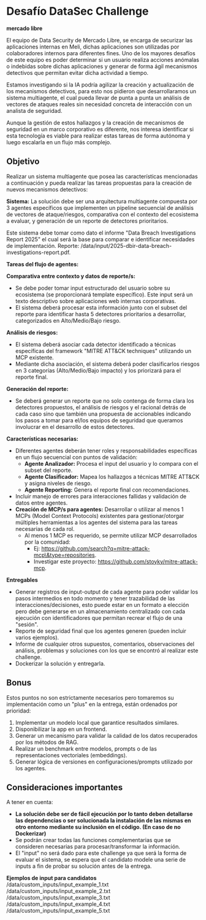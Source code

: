 # **Desafío DataSec Challenge**

**mercado libre**

El equipo de Data Security de Mercado Libre, se encarga de securizar las aplicaciones internas en Meli, dichas aplicaciones son utilizadas por colaboradores internos para diferentes fines. Uno de los mayores desafíos de este equipo es poder determinar si un usuario realiza acciones anómalas o indebidas sobre dichas aplicaciones y generar de forma ágil mecanismos detectivos que permitan evitar dicha actividad a tiempo.

Estamos investigando si la IA podría agilizar la creación y actualización de los mecanismos detectivos, para esto nos pidieron que desarrollaramos un sistema multiagente, el cual pueda llevar de punta a punta un análisis de vectores de ataques reales sin necesidad concreta de interacción con un analista de seguridad.

Aunque la gestión de estos hallazgos y la creación de mecanismos de seguridad en un marco corporativo es diferente, nos interesa identificar si esta tecnología es viable para realizar estas tareas de forma autónoma y luego escalarla en un flujo más complejo.

## **Objetivo**

Realizar un sistema multiagente que posea las características mencionadas a continuación y pueda realizar las tareas propuestas para la creación de nuevos mecanismos detectivos:

**Sistema:** La solución debe ser una arquitectura multiagente compuesta por 3 agentes específicos que implementen un pipeline secuencial de análisis de vectores de ataque/riesgos, comparativa con el contexto del ecosistema a evaluar, y generación de un reporte de detectores prioritarios.

Este sistema debe tomar como dato el informe "Data Breach Investigations Report 2025" el cual será la base para comparar e identificar necesidades de implementación.
Reporte: /data/input/2025-dbir-data-breach-investigations-report.pdf.

**Tareas del flujo de agentes:**

**Comparativa entre contexto y datos de reporte/s:**

* Se debe poder tomar input estructurado del usuario sobre su ecosistema (se proporcionará template específico). Este input será un texto descriptivo sobre aplicaciones web internas corporativas.  
* El sistema deberá procesar esta información junto con el subset del reporte para identificar hasta 5 detectores prioritarios a desarrollar, categorizados en Alto/Medio/Bajo riesgo.

**Análisis de riesgos:**

* El sistema deberá asociar cada detector identificado a técnicas específicas del framework "MITRE ATT\&CK techniques" utilizando un MCP existente.  
* Mediante dicha asociación, el sistema deberá poder clasificarlos riesgos en 3 categorías (Alto/Medio/Bajo impacto) y los priorizará para el reporte final.

**Generación del reporte:**

* Se deberá generar un reporte que no solo contenga de forma clara los detectores propuestos, el análisis de riesgos y el racional detrás de cada caso sino que también una propuesta de accionables indicando los pasos a tomar para el/los equipos de seguridad que queramos involucrar en el desarrollo de estos detectores.

**Características necesarias:**

* Diferentes agentes deberán tener roles y responsabilidades específicas en un flujo secuencial con puntos de validación:  
  * **Agente Analizador:** Procesa el input del usuario y lo compara con el subset del reporte.  
  * **Agente Clasificador:** Mapea los hallazgos a técnicas MITRE ATT\&CK y asigna niveles de riesgo.  
  * **Agente Reporting:** Genera el reporte final con recomendaciones.  
* Incluir manejo de errores para interacciones fallidas y validación de datos entre agentes.  
* **Creación de MCP/s para agentes:** Desarrollar o utilizar al menos 1 MCPs (Model Context Protocols) existentes para gestionar/otorgar múltiples herramientas a los agentes del sistema para las tareas necesarias de cada rol.  
  * Al menos 1 MCP es requerido, se permite utilizar MCP desarrollados por la comunidad:  
    * Ej: https://github.com/search?q=mitre-attack-mcp\&type=repositories.
    * Investigar este proyecto: https://github.com/stoyky/mitre-attack-mcp.

**Entregables**

* Generar registros de input-output de cada agente para poder validar los pasos intermedios en todo momento y tener trazabilidad de las interacciones/decisiones, esto puede estar en un formato a elección pero debe generarse en un almacenamiento centralizado con cada ejecución con identificadores que permitan recrear el flujo de una "sesión".  
* Reporte de seguridad final que los agentes generen (pueden incluir varios ejemplos).  
* Informe de cualquier otros supuestos, comentarios, observaciones del análisis, problemas y soluciones con los que se encontró al realizar este challenge.  
* Dockerizar la solución y entregarla.

## **Bonus**

Estos puntos no son estrictamente necesarios pero tomaremos su implementación como un "plus" en la entrega, están ordenados por prioridad:

1. Implementar un modelo local que garantice resultados similares.  
2. Disponibilizar la app en un frontend.  
3. Generar un mecanismo para validar la calidad de los datos recuperados por los métodos de RAG.  
4. Realizar un benchmark entre modelos, prompts o de las representaciones vectoriales (embeddings).  
5. Generar lógica de versiones en configuraciones/prompts utilizado por los agentes.

## **Consideraciones importantes**

A tener en cuenta:

* **La solución debe ser de fácil ejecución por lo tanto deben detallarse las dependencias o ser solucionada la instalación de las mismas en otro entorno mediante su inclusión en el código. (En caso de no Dockerizar)**  
* Se podrán crear todas las funciones complementarias que se consideren necesarias para procesar/transformar la información.  
* El "input" no será dado para este challenge ya que será la forma de evaluar el sistema, se espera que el candidato modele una serie de inputs a fin de probar su solución antes de la entrega.

**Ejemplos de input para candidatos**
/data/custom_inputs/input_example_1.txt
/data/custom_inputs/input_example_2.txt
/data/custom_inputs/input_example_3.txt
/data/custom_inputs/input_example_4.txt
/data/custom_inputs/input_example_5.txt
